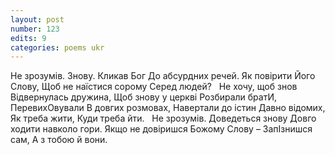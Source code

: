 ```yaml
---
layout: post
number: 123
edits: 9
categories: poems ukr
---
```


Не зрозумів. Знову. 
Кликав Бог 
До абсурдних речей. 
Як повірити Його Слову,
Щоб не наїстися сорому 
Серед людей?
 
Не хочу, щоб знов
Відвернулась дружина, 
Щоб знову у церкві
Розбирали братИ,
ПеревихOвували 
В довгих розмовах,
Навертали до істин 
Давно відомих,
Як треба жити,
Куди треба йти.
 
Не зрозумів. 
Доведеться знову
Довго ходити навколо гори.
Якщо не довіришся 
Божому Слову – 
ЗапІзнишся сам, 
А з тобою й вони. 
